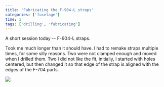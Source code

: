 ```yaml
---
title: 'Fabricating the F-904-L straps'
categories: ['fuselage']
time: 1
tags: ['drilling', 'fabricating']
---
```


A short session today -- F-904-L straps.

<!-- more -->

Took me much longer than it should have. I had to remake straps multiple times, for some silly reasons. Two were not clamped enough and moved when I drilled them. Two I did not like the fit, initially, I started with holes centered, but then changed it so that edge of the strap is aligned with the edges of the F-704 parts.

![](0-straps-clecoed.jpeg)